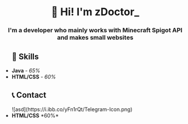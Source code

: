 <div>
  <h1 align="center"><strong>👋 Hi! I'm zDoctor_</strong></h1>
  <h3 align="center"><strong>I'm a developer who mainly works with Minecraft Spigot API and makes small websites</strong></h3>
</div>


<ul>
  <h2><strong>📡 Skills</strong></h2>
  <li><strong>Java</strong> - <i>65%</i></li>
  <li><strong>HTML/CSS</strong> - <i>60%</i></li>
</ul>


<ul>
  <h2><strong>📞 Contact</strong></h2>
  ![asd](https://i.ibb.co/yFn1rQt/Telegram-Icon.png)
  <li><strong>HTML/CSS</strong> *60%*</li>
</ul>
